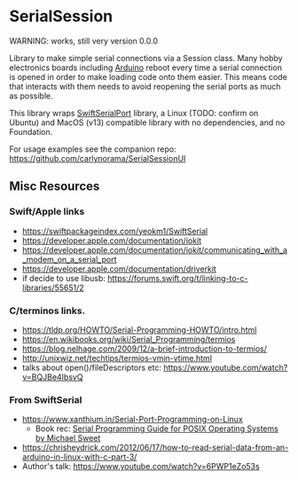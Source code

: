 # SerialSession

WARNING: works, still very version 0.0.0

Library to make simple serial connections via a Session class. Many hobby electronics boards including [Arduino](https://www.arduino.cc) reboot every time a serial connection is opened in order to make loading code onto them easier. This means code that interacts with them needs to avoid reopening the serial ports as much as possible. 

This library wraps [SwiftSerialPort](https://swiftpackageindex.com/carlynorama/SwiftSerialPort) library, a Linux (TODO: confirm on Ubuntu) and MacOS (v13) compatible library with no dependencies, and no Foundation.  

For usage examples see the companion repo: https://github.com/carlynorama/SerialSessionUI


## Misc Resources

### Swift/Apple links
- https://swiftpackageindex.com/yeokm1/SwiftSerial
- https://developer.apple.com/documentation/iokit
- https://developer.apple.com/documentation/iokit/communicating_with_a_modem_on_a_serial_port
- https://developer.apple.com/documentation/driverkit
- if decide to use libusb: https://forums.swift.org/t/linking-to-c-libraries/55651/2

### C/terminos links. 
- https://tldp.org/HOWTO/Serial-Programming-HOWTO/intro.html
- https://en.wikibooks.org/wiki/Serial_Programming/termios
- https://blog.nelhage.com/2009/12/a-brief-introduction-to-termios/
- http://unixwiz.net/techtips/termios-vmin-vtime.html
- talks about open()/fileDescriptors etc: https://www.youtube.com/watch?v=BQJBe4IbsvQ

### From SwiftSerial
- https://www.xanthium.in/Serial-Port-Programming-on-Linux
    - Book rec: [Serial Programming Guide for POSIX Operating Systems by Michael Sweet](https://www.msweet.org/serial/serial.html)
- https://chrisheydrick.com/2012/06/17/how-to-read-serial-data-from-an-arduino-in-linux-with-c-part-3/
- Author's talk: https://www.youtube.com/watch?v=6PWP1eZo53s
